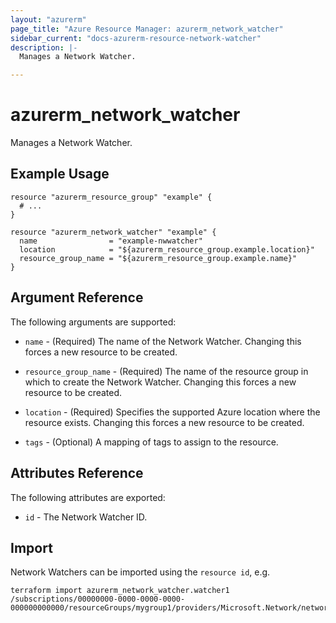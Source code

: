 ```yaml
---
layout: "azurerm"
page_title: "Azure Resource Manager: azurerm_network_watcher"
sidebar_current: "docs-azurerm-resource-network-watcher"
description: |-
  Manages a Network Watcher.

---
```


# azurerm_network_watcher

Manages a Network Watcher.

## Example Usage

```hcl
resource "azurerm_resource_group" "example" {
  # ...
}

resource "azurerm_network_watcher" "example" {
  name                = "example-nwwatcher"
  location            = "${azurerm_resource_group.example.location}"
  resource_group_name = "${azurerm_resource_group.example.name}"
}
```

## Argument Reference

The following arguments are supported:

* `name` - (Required) The name of the Network Watcher. Changing this forces a new resource to be created.

* `resource_group_name` - (Required) The name of the resource group in which to create the Network Watcher. Changing this forces a new resource to be created.

* `location` - (Required) Specifies the supported Azure location where the resource exists. Changing this forces a new resource to be created.

* `tags` - (Optional) A mapping of tags to assign to the resource.

## Attributes Reference

The following attributes are exported:

* `id` - The Network Watcher ID.

## Import

Network Watchers can be imported using the `resource id`, e.g.

```shell
terraform import azurerm_network_watcher.watcher1 /subscriptions/00000000-0000-0000-0000-000000000000/resourceGroups/mygroup1/providers/Microsoft.Network/networkWatchers/watcher1
```
